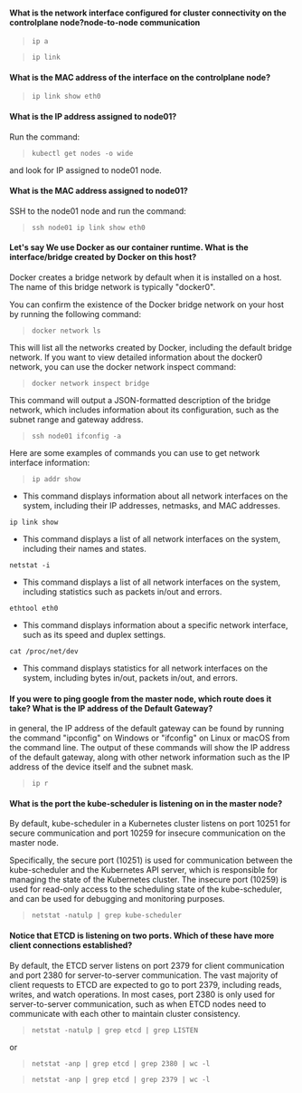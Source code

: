 #### What is the network interface configured for cluster connectivity on the controlplane node?node-to-node communication

>``ip a``

>``ip link``





#### What is the MAC address of the interface on the controlplane node?

> ``ip link show eth0``

#### What is the IP address assigned to node01?

Run the command: 

>``kubectl get nodes -o wide``

 and look for IP assigned to node01 node.

#### What is the MAC address assigned to node01?

SSH to the node01 node and run the command: 

>``ssh node01 ip link show eth0``

#### Let's say We use Docker as our container runtime. What is the interface/bridge created by Docker on this host?

Docker creates a bridge network by default when it is installed on a host. The name of this bridge network is typically "docker0".

You can confirm the existence of the Docker bridge network on your host by running the following command:

> ``docker network ls``

This will list all the networks created by Docker, including the default bridge network. If you want to view detailed information about the docker0 network, you can use the docker network inspect command:

>``docker network inspect bridge``

This command will output a JSON-formatted description of the bridge network, which includes information about its configuration, such as the subnet range and gateway address.

>``ssh node01 ifconfig -a``

Here are some examples of commands you can use to get network interface information:

>``ip addr show``

 - This command displays information about all network interfaces on the system, including their IP addresses, netmasks, and MAC addresses.

``ip link show``

 - This command displays a list of all network interfaces on the system, including their names and states.

``netstat -i``

 - This command displays a list of all network interfaces on the system, including statistics such as packets in/out and errors.

``ethtool eth0``

 - This command displays information about a specific network interface, such as its speed and duplex settings.

``cat /proc/net/dev``

 - This command displays statistics for all network interfaces on the system, including bytes in/out, packets in/out, and errors.

#### If you were to ping google from the master node, which route does it take? What is the IP address of the Default Gateway?

in general, the IP address of the default gateway can be found by running the command "ipconfig" on Windows or "ifconfig" on Linux or macOS from the command line. The output of these commands will show the IP address of the default gateway, along with other network information such as the IP address of the device itself and the subnet mask.

>``ip r``

#### What is the port the kube-scheduler is listening on in the master node?

By default, kube-scheduler in a Kubernetes cluster listens on port 10251 for secure communication and port 10259 for insecure communication on the master node.

Specifically, the secure port (10251) is used for communication between the kube-scheduler and the Kubernetes API server, which is responsible for managing the state of the Kubernetes cluster. The insecure port (10259) is used for read-only access to the scheduling state of the kube-scheduler, and can be used for debugging and monitoring purposes.

>``netstat -natulp | grep kube-scheduler``

#### Notice that ETCD is listening on two ports. Which of these have more client connections established?

By default, the ETCD server listens on port 2379 for client communication and port 2380 for server-to-server communication. The vast majority of client requests to ETCD are expected to go to port 2379, including reads, writes, and watch operations. In most cases, port 2380 is only used for server-to-server communication, such as when ETCD nodes need to communicate with each other to maintain cluster consistency.

>``netstat -natulp | grep etcd | grep LISTEN``

or

>`` netstat -anp | grep etcd | grep 2380 | wc -l ``

>``netstat -anp | grep etcd | grep 2379 | wc -l ``





